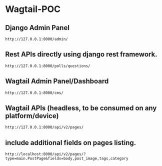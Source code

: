 # Wagtail-POC

## Django Admin Panel
```http://127.0.0.1:8000/admin/```

## Rest APIs directly using django rest framework.
```http://127.0.0.1:8000/polls/questions/```

## Wagtail Admin Panel/Dashboard
```http://127.0.0.1:8000/cms/```

## Wagtail APIs (headless, to be consumed on any platform/device)
```http://127.0.0.1:8000/api/v2/pages/```

## include additional fields on pages listing.
```http://localhost:8000/api/v2/pages/?type=main.PostPage&fields=body,post_image,tags,category```
